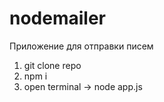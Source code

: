 # nodemailer
Приложение для отправки писем

1. git clone repo
2. npm i
3. open terminal -> node app.js
